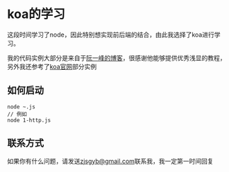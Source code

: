 # koa的学习

这段时间学习了node，因此特别想实现前后端的结合，由此我选择了koa进行学习。

我的代码实例大部分是来自于[阮一峰的博客](http://www.ruanyifeng.com/blog/2017/08/koa.html)，很感谢他能够提供优秀浅显的教程，另外我还参考了[koa官网](http://koajs.com/)部分实例

## 如何启动
``` nodejs
node ~.js
// 例如
node 1-http.js
```
## 联系方式
如果你有什么问题，请发送[zjsgyb@gmail.com](mailto:zjsgyb@gmail.com)联系我，我一定第一时间回复